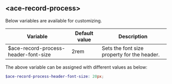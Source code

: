 ## <ace-record-process\>
Below variables are available for customizing.

| Variable                              | Default value    | Description                                |
| --------------------------------------|------------------|--------------------------------------------|
| $ace-record-process-header-font-size  | 2rem             | Sets the font size property for the header.|

The above variable can be assigned with different values as below:
```scss
$ace-record-process-header-font-size: 20px;
```
